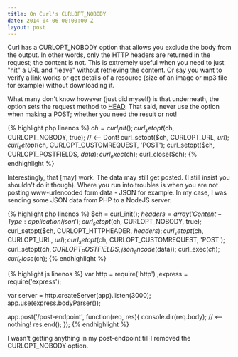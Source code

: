 ```yaml
---
title: On Curl's CURLOPT_NOBODY
date: 2014-04-06 00:00:00 Z
layout: post
---
```


Curl has a CURLOPT_NOBODY option that allows you exclude the body from the output. In other words, only the HTTP headers are returned in the request; the content is not. This is extremely useful when you need to just "hit" a URL and "leave" without retrieving the content. Or say you want to verify a link works or get details of a resource (size of an image or mp3 file for example) without downloading it.

What many don't know however (just did myself) is that underneath, the option sets the request method to [HEAD](http://www.w3.org/Protocols/rfc2616/rfc2616-sec9.html#sec9.4). That said, never use the option when making a POST; whether you need the result or not!

{% highlight php linenos %}
$ch = curl_init();
curl_setopt($ch, CURLOPT_NOBODY, true); // <-- Dont!
curl_setopt($ch, CURLOPT_URL, $url);
curl_setopt($ch, CURLOPT_CUSTOMREQUEST, 'POST');
curl_setopt($ch, CURLOPT_POSTFIELDS, $data);
curl_exec($ch);
curl_close($ch);
{% endhighlight %}

Interestingly, that [may] work. The data may still get posted. (I still insist you shouldn't do it though). Where you run into troubles is when you are not posting www-urlencoded form data - JSON for example. In my case, I was sending some JSON data from PHP to a NodeJS server.

{% highlight php linenos %}
$ch = curl_init();
$headers = array('Content-Type: application/json');
curl_setopt($ch, CURLOPT_NOBODY, true);
curl_setopt($ch, CURLOPT_HTTPHEADER, $headers);
curl_setopt($ch, CURLOPT_URL, $url);
curl_setopt($ch, CURLOPT_CUSTOMREQUEST, 'POST');
curl_setopt($ch, CURLOPT_POSTFIELDS, json_encode($data));
curl_exec($ch);
curl_close($ch);
{% endhighlight %}

{% highlight js linenos %}
var http = require('http')
    ,express = require('express');

var server = http.createServer(app).listen(3000);
app.use(express.bodyParser());

app.post('/post-endpoint', function(req, res){
    console.dir(req.body); // <-- nothing!
    res.end();
});
{% endhighlight %}

I wasn't getting anything in my post-endpoint till I removed the CURLOPT_NOBODY option.